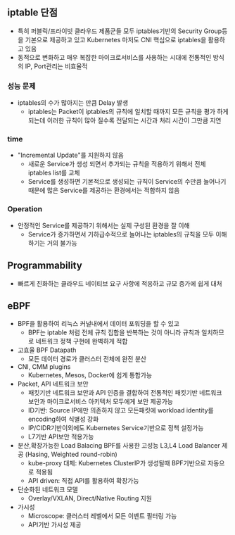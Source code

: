 ## iptable 단점
- 특히 퍼블릭/프라이빗 클라우드 제품군들 모두 iptables기반의 Security Group등을 기본으로 제공하고 있고 Kubernetes 마저도 CNI 핵심으로 iptables을 활용하고 있음
- 동적으로 변화하고 매우 복잡한 마이크로서비스를 사용하는 시대에 전통적인 방식의 IP, Port관리는 비효율적
### 성능 문제
- iptables의 수가 많아지는 만큼 Delay 발생
  - iptables는 Packet이 iptables의 규칙에 일치할 때까지 모든 규칙을 평가 하게 되는데 이러한 규칙이 많아 질수록 전달되는 시간과 처리 시간이 그만큼 지연
### time
- "Incremental Update"를 지원하지 않음
  - 새로운 Service가 생성 되면서 추가되는 규칙을 적용하기 위해서 전체 iptables list를 교체
  - Service를 생성하면 기본적으로 생성되는 규칙이 Service의 수만큼 늘어나기 때문에 많은 Service를 제공하는 환경에서는 적합하지 않음
### Operation
- 안정적인 Service를 제공하기 위해서는 실제 구성된 환경을 잘 이해
  - Service가 증가하면서 기하급수적으로 늘어나는 iptables의 규칙을 모두 이해하기는 거의 불가능

## Programmability
- 빠르게 진화하는 클라우드 네이티브 요구 사항에 적응하고 규모 증가에 쉽게 대처

## eBPF
- BPF을 활용하여 리눅스 커널내에서 데이터 포워딩을 할 수 있고
  - BPF는 iptable 처럼 전체 규칙 집합을 반복하는 것이 아니라 규칙과 일치하므로 네트워크 정책 구현에 완벽하게 적합
- 고효율 BPF Datapath
  - 모든 데이터 경로가 클러스터 전체에 완전 분산
- CNI, CMM plugins
  - Kubernetes, Mesos, Docker에 쉽게 통합가능
- Packet, API 네트워크 보안
  - 패킷기반 네트워크 보안과 API 인증을 결합하여 전통적인 패킷기반 네트워크 보안과 마이크로서비스 아키텍처 모두에게 보안 제공가능
  - ID기반: Source IP에만 의존하지 않고 모든패킷에 workload identity를 encoding하여 식별성 강화
  - IP/CIDR기반이외에도 Kubernetes Service기반으로 정책 설정가능
  - L7기반 API보안 적용가능
- 분산,확장가능한 Load Balacing BPF를 사용한 고성능 L3,L4 Load Balancer 제공 (Hasing, Weighted round-robin)
  - kube-proxy 대체: Kubernetes ClusterIP가 생성될때 BPF기반으로 자동으로 적용됨
  - API driven: 직접 API를 활용하여 확장가능
- 단순화된 네트워크 모델
  - Overlay/VXLAN, Direct/Native Routing 지원
- 가시성
  - Microscope: 클러스터 레벨에서 모든 이벤트 필터링 가능
  - API기반 가시성 제공






